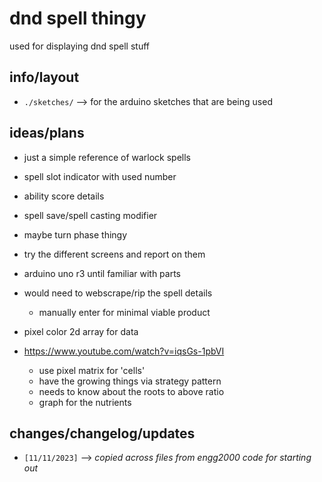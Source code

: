 # dnd spell thingy

  used for displaying dnd spell stuff

## info/layout
- `./sketches/` --> for the arduino sketches that are being used

## ideas/plans
* just a simple reference of warlock spells
* spell slot indicator with used number
* ability score details
* spell save/spell casting modifier
* maybe turn phase thingy
* try the different screens and report on them
* arduino uno r3 until familiar with parts
* would need to webscrape/rip the spell details
  - manually enter for minimal viable product

* pixel color 2d array for data
* https://www.youtube.com/watch?v=iqsGs-1pbVI
  * use pixel matrix for 'cells'
  * have the growing things via strategy pattern
  * needs to know about the roots to above ratio
  * graph for the nutrients


##  changes/changelog/updates
* `[11/11/2023]` --> *copied across files from engg2000 code for starting out*
